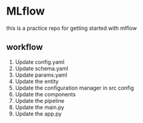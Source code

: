 # MLflow
this is a practice repo for getting started with mlflow

## workflow 
1. Update config.yaml 
2. Update schema.yaml 
3. Update params.yaml
4. Update the entity 
5. Update the configuration manager in src config 
6. Update the components 
7. Update the pipeline 
8. Update the main.py
9. Update the app.py
